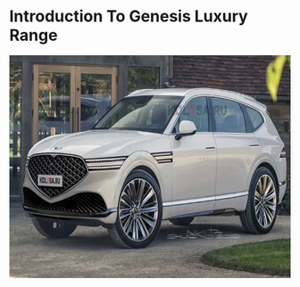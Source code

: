 <!Doctype html>
<html>
<body>
<h1> Introduction To Genesis Luxury Range </h1>
<img src="genesis-gv90.jpg" width="800" height="400" />
  



